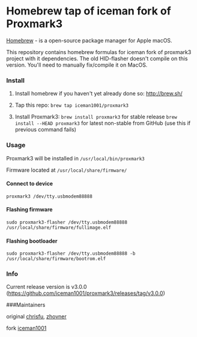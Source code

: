 Homebrew tap of iceman fork of Proxmark3
========================================

[Homebrew](http://brew.sh) - is a open-source package manager for Apple macOS.

This repository contains homebrew formulas for iceman fork of proxmark3 project with it dependencies.
The old HID-flasher doesn't compile on this version. You'll need to manually fix/compile it on MacOS.

### Install

1. Install homebrew if you haven't yet already done so: http://brew.sh/

2. Tap this repo: `brew tap iceman1001/proxmark3`

3. Install Proxmark3:
    `brew install proxmark3` for stable release 
	`brew install --HEAD proxmark3` for latest non-stable from GitHub (use this if previous command fails)

	 
### Usage

Proxmark3 will be installed in `/usr/local/bin/proxmark3`  

Firmware located at `/usr/local/share/firmware/`  


#### Connect to device
`proxmark3 /dev/tty.usbmodem88888` 


#### Flashing firmware  
`sudo proxmark3-flasher /dev/tty.usbmodem88888 /usr/local/share/firmware/fullimage.elf`  


#### Flashing bootloader  
`sudo proxmark3-flasher /dev/tty.usbmodem88888 -b /usr/local/share/firmware/bootrom.elf`  

	
### Info

Current release version is v3.0.0 (https://github.com/iceman1001/proxmark3/releases/tag/v3.0.0)


###Maintainers

original [chrisfu](https://github.com/chrisfu/homebrew-tap), [zhovner](https://github.com/zhovner)

fork [iceman1001](https://github.com/iceman1001/homebrew-proxmark3)
